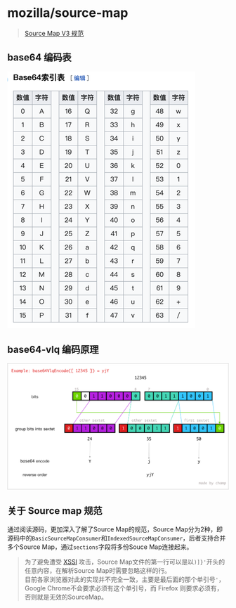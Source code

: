 # mozilla/source-map

> [Source Map V3 规范][规范]

[规范]: https://docs.google.com/document/d/1U1RGAehQwRypUTovF1KRlpiOFze0b-_2gc6fAH0KY0k/edit#heading=h.1ce2c87bpj24


## base64 编码表
![base64 编码表](assets/base64.png)

## base64-vlq 编码原理
![base64 vlq 编码12345过程](assets/base64-vlq.png)

## 关于 Source map 规范
通过阅读源码，更加深入了解了Source Map的规范，Source Map分为2种，即源码中的`BasicSourceMapConsumer`和`IndexedSourceMapConsumer`，后者支持合并多个Source Map，通过`sections`字段将多份Souce Map连接起来。

> 为了避免遭受 [XSSI](https://security.googleblog.com/2011/05/website-security-for-webmasters.html) 攻击，Source Map文件的第一行可以是以`)]}'`开头的任意内容，在解析Source Map时需要忽略这样的行。  
> 目前各家浏览器对此的实现并不完全一致，主要是最后面的那个单引号`'`，Google Chrome不会要求必须有这个单引号，而 Firefox 则要求必须有，否则就是无效的SourceMap。
